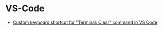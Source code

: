 
# VS-Code
 - [Custom keyboard shortcut for "Terminal: Clear" command in VS Code](./vscode/clear-terminal-shortcut.md)
